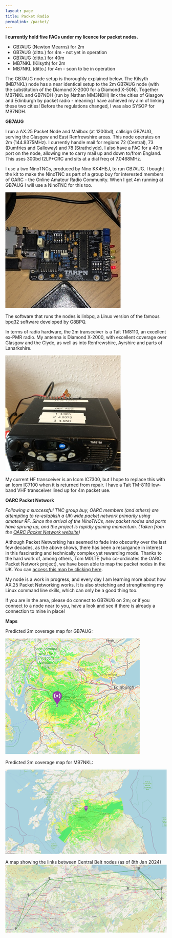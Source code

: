 ```yaml
---
layout: page
title: Packet Radio
permalink: /packet/
---
```


**I currently hold five FACs under my licence for packet nodes.**
* GB7AUG (Newton Mearns) for 2m
* GB7AUG (ditto.) for 4m - not yet in operation
* GB7AUG (ditto.) for 40m
* MB7NKL (Kilsyth) for 2m
* MB7NKL (ditto.) for 4m - soon to be in operation

The GB7AUG node setup is thoroughly explained below. The Kilsyth (MB7NKL) node has a near identical setup to the 2m GB7AUG node (with the substitution of the Diamond X-2000 for a Diamond X-50N). Together MB7NKL and GB7NDH (run by Nathan MM3NDH) link the cities of Glasgow and Edinburgh by packet radio - meaning I have achieved my aim of linking these two cities! Before the regulations changed, I was also SYSOP for MB7NDH.

**GB7AUG**

I run a AX.25 Packet Node and Mailbox (at 1200bd), callsign GB7AUG, serving the Glasgow and East Renfrewshire areas. This node operates on 2m (144.9375MHz). I currently handle mail for regions 72 (Central), 73 (Dumfries and Galloway) and 78 (Strathclyde). I also have a FAC for a 40m port on the node, allowing me to carry mail up and down to/from England. This uses 300bd I2LP+CRC and sits at a dial freq of 7.0468MHz.

I use a two NinoTNCs, produced by Nino KK4HEJ, to run GB7AUG. I bought the kit to make the NinoTNC as part of a group buy for interested members of OARC - the Online Amateur Radio Community. When I get 4m running at GB7AUG I will use a NinoTNC for this too.

![NinoTNC](images/tncsmall.jpg)

The software that runs the nodes is linbpq, a Linux version of the famous bpq32 software developed by G8BPQ.

In terms of radio hardware, the 2m transceiver is a Tait TM8110, an excellent ex-PMR radio. My antenna is Diamond X-2000, with excellent coverage over Glasgow and the Clyde, as well as into Renfrewshire, Ayrshire and parts of Lanarkshire.

![Tait TM-8110](images/taitsmall.jpg)

My current HF transceiver is an Icom IC7300, but I hope to replace this with an Icom IC7100 when it is returned from repair. I have a Tait TM-8110 low-band VHF transceiver lined up for 4m packet use.

**OARC Packet Network**

*Following a successful TNC group buy, OARC members (and others) are attempting to re-establish a UK-wide packet network primarily using amateur RF. Since the arrival of the NinoTNCs, new packet nodes and ports have sprung up, and the project is rapidly gaining momentum.*
*(Taken from the [OARC Packet Network website](https://wiki.oarc.uk/packet?s[]=packet#national_packet_network_project))*

Although Packet Networking has seemed to fade into obscurity over the last few decades, as the above shows, there has been a resurgance in interest in this fascinating and technically complex yet rewarding mode. Thanks to the hard work of, among others, Tom M0LTE (who co-ordinates the OARC Packet Network project), we have been able to map the packet nodes in the UK. You can [access this map by clicking here](https://nodes.ukpacketradio.network/packet-network-map.html). 

My node is a work in progress, and every day I am learning more about how AX.25 Packet Networking works. It is also stretching and strengthening my Linux command line skills, which can only be a good thing too.

If you are in the area, please do connect to GB7AUG on 2m; or if you connect to a node near to you, have a look and see if there is already a connection to mine in place!

**Maps**

Predicted 2m coverage map for GB7AUG:

![Coverage map](images/canvas.png)

Predicted 2m coverage map for MB7NKL:

![Coverage map](images/mb7nklCoverage.png)

A map showing the links between Central Belt nodes (as of 8th Jan 2024)
![map](files/gmpnmap.png)
